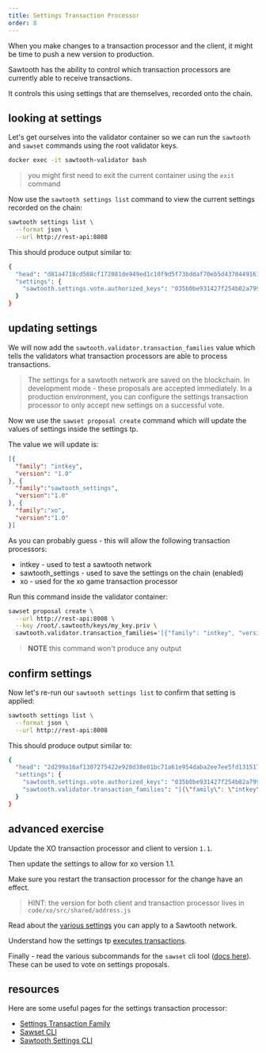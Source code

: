 ```yaml
---
title: Settings Transaction Processor
order: 8
---
```


When you make changes to a transaction processor and the client, it might be time to push a new version to production.

Sawtooth has the ability to control which transaction processors are currently able to receive transactions.

It controls this using settings that are themselves, recorded onto the chain.

## looking at settings

Let's get ourselves into the validator container so we can run the `sawtooth` and `sawset` commands using the root validator keys.

```bash
docker exec -it sawtooth-validator bash
```

> you might first need to exit the current container using the `exit` command

Now use the `sawtooth settings list` command to view the current settings recorded on the chain:

```bash
sawtooth settings list \
  --format json \
  --url http://rest-api:8008
```

This should produce output similar to:

```bash
{
  "head": "d81a4718cd588cf172081de949ed1c10f9d5f73bddaf70eb5d4370449161b1642a06b3467ffcc1449205c7e95ff58e6b75958e94de1187419977e921fe8d7dad",
  "settings": {
    "sawtooth.settings.vote.authorized_keys": "035b0be931427f254b02a799b7fcf336ad2b894a1a9ab2a224b87b52edbb20f704"
  }
}
```

## updating settings

We will now add the `sawtooth.validator.transaction_families` value which tells the validators what transaction processors are able to process transactions.

> The settings for a sawtooth network are saved on the blockchain.  In development mode - these proposals are accepted immediately.  In a production environment, you can configure the settings transaction processor to only accept new settings on a successful vote.

Now we use the `sawset proposal create` command which will update the values of settings inside the settings tp.

The value we will update is:

```json
[{
  "family": "intkey", 
  "version": "1.0"
}, {
  "family":"sawtooth_settings", 
  "version":"1.0"
}, {
  "family":"xo", 
  "version":"1.0"
}]
```

As you can probably guess - this will allow the following transaction processors:

 * intkey - used to test a sawtooth network
 * sawtooth_settings - used to save the settings on the chain (enabled)
 * xo - used for the xo game transaction processor

Run this command inside the validator container:

```bash
sawset proposal create \
  --url http://rest-api:8008 \
  --key /root/.sawtooth/keys/my_key.priv \
  sawtooth.validator.transaction_families='[{"family": "intkey", "version": "1.0"}, {"family":"sawtooth_settings", "version":"1.0"}, {"family":"xo", "version":"1.0"}]'
```

> **NOTE** this command won't produce any output

## confirm settings

Now let's re-run our `sawtooth settings list` to confirm that setting is applied:

```bash
sawtooth settings list \
  --format json \
  --url http://rest-api:8008
```

This should produce output similar to:

```bash
{
  "head": "2d299a16af1307275422e920d38e01bc71a61e954daba2ee7ee5fd1315173cf1322fc50b8370d2fb71b43860c601c68abe9f00b6959e4cef5218484a8f7d46b4",
  "settings": {
    "sawtooth.settings.vote.authorized_keys": "035b0be931427f254b02a799b7fcf336ad2b894a1a9ab2a224b87b52edbb20f704",
    "sawtooth.validator.transaction_families": "[{\"family\": \"intkey\", \"version\": \"1.0\"}, {\"family\":\"sawtooth_settings\", \"version\":\"1.0\"}, {\"family\":\"xo\", \"version\":\"1.0\"}]"
  }
}
```

## advanced exercise

Update the XO transaction processor and client to version `1.1`.

Then update the settings to allow for xo version 1.1.

Make sure you restart the transaction processor for the change have an effect.

> HINT: the version for both client and transaction processor lives in `code/xo/src/shared/address.js`

Read about the [various settings](https://sawtooth.hyperledger.org/docs/core/releases/1.0.5/transaction_family_specifications/settings_transaction_family.html#settings) you can apply to a Sawtooth network.

Understand how the settings tp [executes transactions](https://sawtooth.hyperledger.org/docs/core/releases/1.0.5/transaction_family_specifications/settings_transaction_family.html#execution).

Finally - read the various subcommands for the `sawset` cli tool ([docs here](https://sawtooth.hyperledger.org/docs/core/releases/1.0/cli/sawset.html#sawset)).  These can be used to vote on settings proposals.

## resources

Here are some useful pages for the settings transaction processor:

 * [Settings Transaction Family](https://sawtooth.hyperledger.org/docs/core/releases/1.0.5/transaction_family_specifications/settings_transaction_family.html)
 * [Sawset CLI](https://sawtooth.hyperledger.org/docs/core/releases/1.0.5/cli/sawset.html)
 * [Sawtooth Settings CLI](https://sawtooth.hyperledger.org/docs/core/releases/1.0.5/cli/sawtooth.html#sawtooth-settings)
